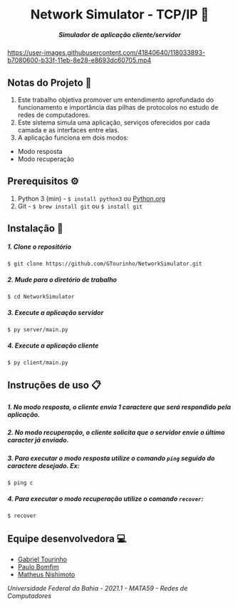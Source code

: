 # <div align="center">Network Simulator - TCP/IP 📡</div>

##### <div align="center">Simulador de aplicação cliente/servidor </div>

https://user-images.githubusercontent.com/41840640/118033893-b7080600-b33f-11eb-8e28-e8693dc60705.mp4

## Notas do Projeto 📜

1. Este trabalho objetiva promover um entendimento aprofundado do funcionamento e importância das pilhas de protocolos no estudo de redes de computadores.
2. Este sistema simula uma aplicação, serviços oferecidos por cada camada e as interfaces entre elas.
3. A aplicação funciona em dois modos:
- Modo resposta
- Modo recuperação

## Prerequisitos ⚙️

1. Python 3 (min) - ```$ install python3``` ou [Python.org](https://www.python.org/downloads/)
2. Git - ```$ brew install git``` ou ```$ install git```


## Instalação 📌


##### 1. Clone o repositório

```$ git clone https://github.com/GTourinho/NetworkSimulator.git  ```

##### 2. Mude para o diretório de trabalho

```$ cd NetworkSimulator ```

##### 3. Execute a aplicação servidor

```$ py server/main.py  ```

##### 4. Execute a aplicação cliente

```$ py client/main.py  ```


## Instruções de uso 📋


##### 1. No modo resposta, o cliente envia 1 caractere que será respondido pela aplicação.
##### 2.  No modo recuperação, o cliente solicita que o servidor envie o último caracter já enviado.
##### 3. Para executar o modo resposta utilize o comando ```ping``` seguido do caractere desejado. Ex:

```$ ping c```

##### 4. Para executar o modo recuperação utilize o comando ```recover```:

```$ recover ```

## Equipe desenvolvedora 💻

- [Gabriel Tourinho](https://github.com/GTourinho/)
- [Paulo Bomfim](https://github.com/phbomfim/)
- [Matheus Nishimoto](https://github.com/matheruo/)

*Universidade Federal da Bahia - 2021.1 - MATA59 - Redes de Computadores*
